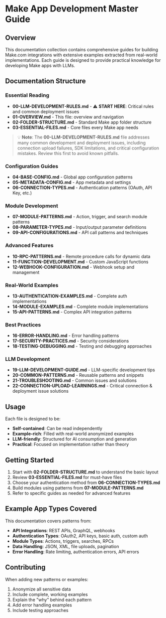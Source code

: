 # Make App Development Master Guide

## Overview

This documentation collection contains comprehensive guides for building Make.com integrations with extensive examples extracted from real-world implementations. Each guide is designed to provide practical knowledge for developing Make apps with LLMs.

## Documentation Structure

### Essential Reading
- **00-LLM-DEVELOPMENT-RULES.md** - ⚠️ **START HERE**: Critical rules and common deployment issues
- **01-OVERVIEW.md** - This file: overview and navigation
- **02-FOLDER-STRUCTURE.md** - Standard Make app folder structure
- **03-ESSENTIAL-FILES.md** - Core files every Make app needs

> 💡 **Note**: The **00-LLM-DEVELOPMENT-RULES.md** file addresses many common development and deployment issues, including connection upload failures, SDK limitations, and critical configuration mistakes. Review this first to avoid known pitfalls.

### Configuration Guides
- **04-BASE-CONFIG.md** - Global app configuration patterns
- **05-METADATA-CONFIG.md** - App metadata and settings
- **06-CONNECTION-TYPES.md** - Authentication patterns (OAuth, API Key, etc.)

### Module Development
- **07-MODULE-PATTERNS.md** - Action, trigger, and search module patterns
- **08-PARAMETER-TYPES.md** - Input/output parameter definitions
- **09-API-CONFIGURATIONS.md** - API call patterns and techniques

### Advanced Features
- **10-RPC-PATTERNS.md** - Remote procedure calls for dynamic data
- **11-FUNCTION-DEVELOPMENT.md** - Custom JavaScript functions
- **12-WEBHOOK-CONFIGURATION.md** - Webhook setup and management

### Real-World Examples
- **13-AUTHENTICATION-EXAMPLES.md** - Complete auth implementations
- **14-MODULE-EXAMPLES.md** - Complete module implementations
- **15-API-PATTERNS.md** - Complex API integration patterns

### Best Practices
- **16-ERROR-HANDLING.md** - Error handling patterns
- **17-SECURITY-PRACTICES.md** - Security considerations
- **18-TESTING-DEBUGGING.md** - Testing and debugging approaches

### LLM Development
- **19-LLM-DEVELOPMENT-GUIDE.md** - LLM-specific development tips
- **20-COMMON-PATTERNS.md** - Reusable patterns and snippets
- **21-TROUBLESHOOTING.md** - Common issues and solutions
- **22-CONNECTION-UPLOAD-LEARNINGS.md** - Critical connection & deployment issue solutions

## Usage

Each file is designed to be:
- **Self-contained**: Can be read independently
- **Example-rich**: Filled with real-world anonymized examples
- **LLM-friendly**: Structured for AI consumption and generation
- **Practical**: Focused on implementation rather than theory

## Getting Started

1. Start with **02-FOLDER-STRUCTURE.md** to understand the basic layout
2. Review **03-ESSENTIAL-FILES.md** for must-have files
3. Choose your authentication method from **06-CONNECTION-TYPES.md**
4. Build modules using patterns from **07-MODULE-PATTERNS.md**
5. Refer to specific guides as needed for advanced features

## Example App Types Covered

This documentation covers patterns from:
- **API Integrations**: REST APIs, GraphQL, webhooks
- **Authentication Types**: OAuth2, API keys, basic auth, custom auth
- **Module Types**: Actions, triggers, searches, RPCs
- **Data Handling**: JSON, XML, file uploads, pagination
- **Error Handling**: Rate limiting, authentication errors, API errors

## Contributing

When adding new patterns or examples:
1. Anonymize all sensitive data
2. Include complete, working examples
3. Explain the "why" behind each pattern
4. Add error handling examples
5. Include testing approaches